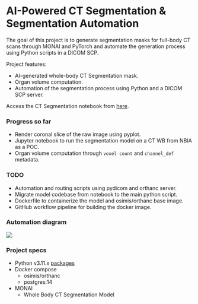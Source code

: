 # AI-Powered CT Segmentation & Segmentation Automation

The goal of this project is to generate segmentation masks for full-body CT scans through MONAI and PyTorch and automate the generation process using Python scripts in a DICOM SCP.

Project features:

-   AI-generated whole-body CT Segmentation mask.
-   Organ volume computation.
-   Automation of the segmentation process using Python and a DICOM SCP server.

Access the CT Segmentation notebook from [here](/src/notebooks/segmentation-model.ipynb).

### Progress so far

-   Render coronal slice of the raw image using pyplot.
-   Jupyter notebook to run the segmentation model on a CT WB from NBIA as a POC.
-   Organ volume computation through `voxel count` and `channel_def` metadata.

### TODO

-   Automation and routing scripts using pydicom and orthanc server.
-   Migrate model codebase from notebook to the main python script.
-   Dockerfile to containerize the model and osimis/orthanc base image.
-   GitHub workflow pipeline for building the docker image.

### Automation diagram

![](https://app.eraser.io/workspace/cjrCbf2cbEThTzrVtSey/preview?elements=ayP71t1lAoQTPv-CEpXxsQ&type=embed)

### Project specs

-   Python v3.11.x [packages](/requirements.txt)
-   Docker compose
    -   osimis/orthanc
    -   postgres:14
-   MONAI
    -   Whole Body CT Segmentation Model
